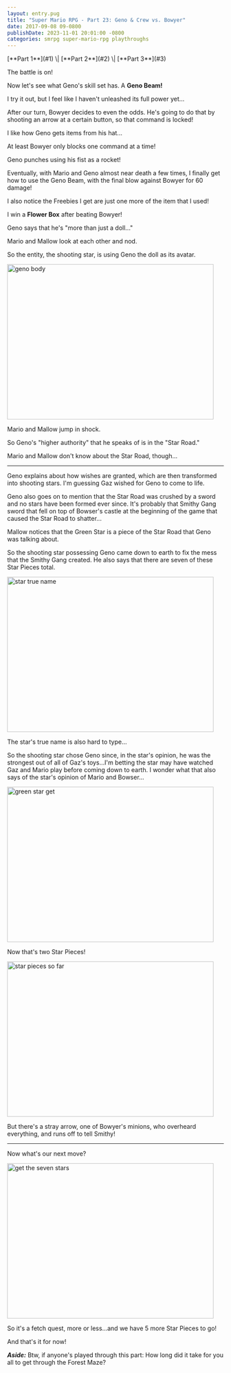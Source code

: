 ```yaml
---
layout: entry.pug
title: "Super Mario RPG - Part 23: Geno & Crew vs. Bowyer"
date: 2017-09-08 09-0800
publishDate: 2023-11-01 20:01:00 -0800
categories: smrpg super-mario-rpg playthroughs
---
```


<p class="entry-partination" markdown="1">[**Part 1**](#1) \| [**Part 2**](#2) \| [**Part 3**](#3)</p>

<a name="1"></a>

The battle is on!

Now let's see what Geno's skill set has. A **Geno Beam!**

I try it out, but I feel like I haven't unleashed its full power yet...

After our turn, Bowyer decides to even the odds. He's going to do that by shooting an arrow at a certain button, so that command is locked!

I like how Geno gets items from his hat...

At least Bowyer only blocks one command at a time!

Geno punches using his fist as a rocket!

Eventually, with Mario and Geno almost near death a few times, I finally get how to use the Geno Beam, with the final blow against Bowyer for 60 damage!

I also notice the Freebies I get are just one more of the item that I used!

I win a **Flower Box** after beating Bowyer!

Geno says that he's "more than just a doll..."

Mario and Mallow look at each other and nod.

So the entity, the shooting star, is using Geno the doll as its avatar.

<img src="https://i.imgur.com/Y34MXha.png" alt="geno body" width="480" height="360" />

Mario and Mallow jump in shock.

So Geno's "higher authority" that he speaks of is in the "Star Road."

Mario and Mallow don't know about the Star Road, though...

<a name="2"></a>

---

Geno explains about how wishes are granted, which are then transformed into shooting stars. I'm guessing Gaz wished for Geno to come to life.

Geno also goes on to mention that the Star Road was crushed by a sword and no stars have been formed ever since. It's probably that Smithy Gang sword that fell on top of Bowser's castle at the beginning of the game that caused the Star Road to shatter...

Mallow notices that the Green Star is a piece of the Star Road that Geno was talking about.

So the shooting star possessing Geno came down to earth to fix the mess that the Smithy Gang created. He also says that there are seven of these Star Pieces total.

<img src="https://i.imgur.com/hklIGsk.png" alt="star true name" width="480" height="360" />

The star's true name is also hard to type...

So the shooting star chose Geno since, in the star's opinion, he was the strongest out of all of Gaz's toys...I'm betting the star may have watched Gaz and Mario play before coming down to earth. I wonder what that also says of the star's opinion of Mario and Bowser...

<img src="https://i.imgur.com/d3MXWDV.png" alt="green star get" width="480" height="360" />

Now that's two Star Pieces!

<img src="https://i.imgur.com/dAxC9ab.png" alt="star pieces so far" width="480" height="360" />

But there's a stray arrow, one of Bowyer's minions, who overheard everything, and runs off to tell Smithy!

<a name="3"></a>

---

Now what's our next move?

<img src="https://i.imgur.com/YuJeXEN.png" alt="get the seven stars" width="480" height="360" />

So it's a fetch quest, more or less...and we have 5 more Star Pieces to go!

And that's it for now!

<em>**Aside:**</em> Btw, if anyone's played through this part: How long did it take for you all to get through the Forest Maze?